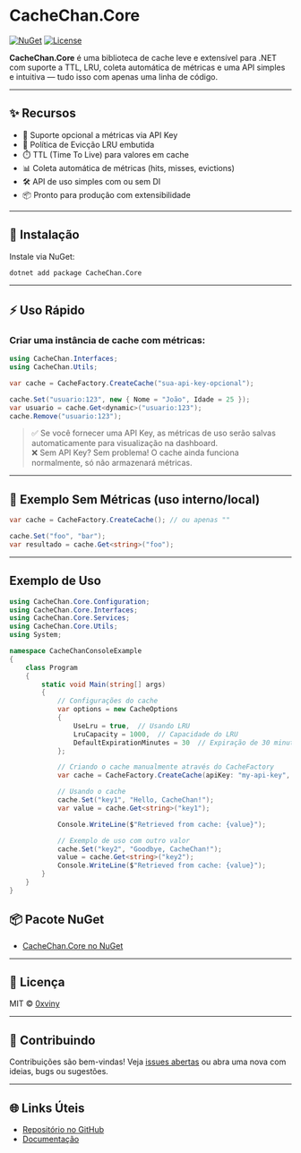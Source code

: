 # CacheChan.Core

[![NuGet](https://img.shields.io/nuget/v/CacheChan.Core?style=flat-square)](https://www.nuget.org/packages/CacheChan.Core)
[![License](https://img.shields.io/github/license/0xviny/Cache-Chan?style=flat-square)](LICENSE)

**CacheChan.Core** é uma biblioteca de cache leve e extensível para .NET com suporte a TTL, LRU, coleta automática de métricas e uma API simples e intuitiva — tudo isso com apenas uma linha de código.

---

## ✨ Recursos

- 🔐 Suporte opcional a métricas via API Key
- 🧠 Política de Evicção LRU embutida
- ⏱️ TTL (Time To Live) para valores em cache
- 📊 Coleta automática de métricas (hits, misses, evictions)
- 🛠️ API de uso simples com ou sem DI
- 📦 Pronto para produção com extensibilidade

---

## 🚀 Instalação

Instale via NuGet:

```bash
dotnet add package CacheChan.Core
```

---

## ⚡ Uso Rápido

### Criar uma instância de cache com métricas:

```csharp
using CacheChan.Interfaces;
using CacheChan.Utils;

var cache = CacheFactory.CreateCache("sua-api-key-opcional");

cache.Set("usuario:123", new { Nome = "João", Idade = 25 });
var usuario = cache.Get<dynamic>("usuario:123");
cache.Remove("usuario:123");
```

> ✅ Se você fornecer uma API Key, as métricas de uso serão salvas automaticamente para visualização na dashboard.  
> ❌ Sem API Key? Sem problema! O cache ainda funciona normalmente, só não armazenará métricas.

---

## 🧪 Exemplo Sem Métricas (uso interno/local)

```csharp
var cache = CacheFactory.CreateCache(); // ou apenas ""

cache.Set("foo", "bar");
var resultado = cache.Get<string>("foo");
```

---

## Exemplo de Uso

```csharp
using CacheChan.Core.Configuration;
using CacheChan.Core.Interfaces;
using CacheChan.Core.Services;
using CacheChan.Core.Utils;
using System;

namespace CacheChanConsoleExample
{
    class Program
    {
        static void Main(string[] args)
        {
            // Configurações do cache
            var options = new CacheOptions
            {
                UseLru = true,  // Usando LRU
                LruCapacity = 1000,  // Capacidade do LRU
                DefaultExpirationMinutes = 30  // Expiração de 30 minutos
            };

            // Criando o cache manualmente através do CacheFactory
            var cache = CacheFactory.CreateCache(apiKey: "my-api-key", options: options);

            // Usando o cache
            cache.Set("key1", "Hello, CacheChan!");
            var value = cache.Get<string>("key1");

            Console.WriteLine($"Retrieved from cache: {value}");

            // Exemplo de uso com outro valor
            cache.Set("key2", "Goodbye, CacheChan!");
            value = cache.Get<string>("key2");
            Console.WriteLine($"Retrieved from cache: {value}");
        }
    }
}
```

## 📦 Pacote NuGet

- [CacheChan.Core no NuGet](https://www.nuget.org/packages/CacheChan.Core)

---

## 📄 Licença

MIT © [0xviny](https://github.com/0xviny)

---

## 🤝 Contribuindo

Contribuições são bem-vindas! Veja [issues abertas](https://github.com/0xviny/Cache-Chan/issues) ou abra uma nova com ideias, bugs ou sugestões.

---

## 🌐 Links Úteis

- [Repositório no GitHub](https://github.com/0xviny/Cache-Chan)
- [Documentação](https://cachechan.vercel.app/)
